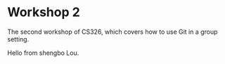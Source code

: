# Workshop 2

The second workshop of CS326, which covers how to use Git in a group setting.

Hello from shengbo Lou.
